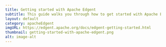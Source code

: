 ```yaml
---
title: Getting started with Apache Edgent
subtitle: This guide walks you through how to get started with Apache Edgent including where to download it and how to set up your environment.
layout: default
category: apacheEdgent
imgURL: https://edgent.apache.org/docs/edgent-getting-started.html
thumbnail: getting-started-with-apache-edgent.png
alt: image-alt
---
```

